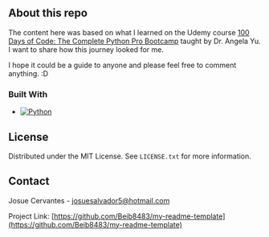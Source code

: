 ## About this repo
The content here was based on what I learned on the Udemy course [100 Days of Code: The Complete Python Pro Bootcamp][python-course] taught by Dr. Angela Yu. I want to share how this journey looked for me.

I hope it could be a guide to anyone and please feel free to comment anything. :D

### Built With

* [![Python][Python.py]][Python-url]

<!-- LICENSE -->
## License

Distributed under the MIT License. See `LICENSE.txt` for more information.

<!-- CONTACT -->
## Contact

Josue Cervantes - josuesalvador5@hotmail.com

Project Link: [https://github.com/Beib8483/my-readme-template](https://github.com/Beib8483/my-readme-template)


<!-- MARKDOWN LINKS & IMAGES -->
<!-- https://www.markdownguide.org/basic-syntax/#reference-style-links -->
[python-course]: https://www.udemy.com/share/103J8C3@KoHWGbl88haipxfgQ7Hvkg5HuHYTipFKRvOfmOyscN6gm86S4G1YaZXziqCy1f2_/
[Python-url]: https://www.python.org/
[Python.py]: https://img.shields.io/badge/python-py?style=plastic&logo=python